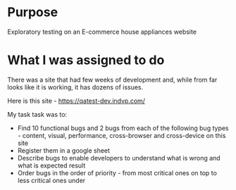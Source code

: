 # Purpose
Exploratory testing on an E-commerce house appliances website
# What I was assigned to do
There was a site that had few weeks of development and, while from far looks like it is working, it has dozens of issues.

Here is this site - https://qatest-dev.indvp.com/

My task task was to:
- Find 10 functional bugs and 2 bugs from each of the following bug types - content, visual, performance, cross-browser and cross-device on this site
- Register them in a google sheet
- Describe bugs to enable developers to understand what is wrong and what is expected result
- Order bugs in the order of priority - from most critical ones on top to less critical ones under
  
